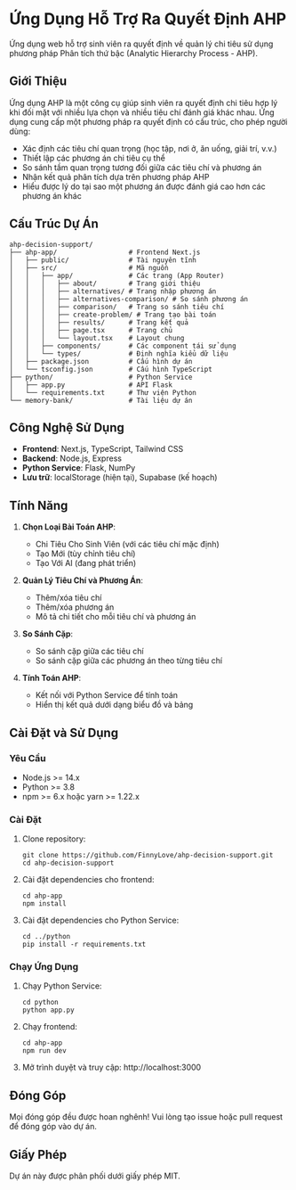 # Ứng Dụng Hỗ Trợ Ra Quyết Định AHP

Ứng dụng web hỗ trợ sinh viên ra quyết định về quản lý chi tiêu sử dụng phương pháp Phân tích thứ bậc (Analytic Hierarchy Process - AHP).

## Giới Thiệu

Ứng dụng AHP là một công cụ giúp sinh viên ra quyết định chi tiêu hợp lý khi đối mặt với nhiều lựa chọn và nhiều tiêu chí đánh giá khác nhau. Ứng dụng cung cấp một phương pháp ra quyết định có cấu trúc, cho phép người dùng:

- Xác định các tiêu chí quan trọng (học tập, nơi ở, ăn uống, giải trí, v.v.)
- Thiết lập các phương án chi tiêu cụ thể
- So sánh tầm quan trọng tương đối giữa các tiêu chí và phương án
- Nhận kết quả phân tích dựa trên phương pháp AHP
- Hiểu được lý do tại sao một phương án được đánh giá cao hơn các phương án khác

## Cấu Trúc Dự Án

```
ahp-decision-support/
├── ahp-app/                  # Frontend Next.js
│   ├── public/               # Tài nguyên tĩnh
│   ├── src/                  # Mã nguồn
│   │   ├── app/              # Các trang (App Router)
│   │   │   ├── about/        # Trang giới thiệu
│   │   │   ├── alternatives/ # Trang nhập phương án
│   │   │   ├── alternatives-comparison/ # So sánh phương án
│   │   │   ├── comparison/   # Trang so sánh tiêu chí
│   │   │   ├── create-problem/ # Trang tạo bài toán
│   │   │   ├── results/      # Trang kết quả
│   │   │   ├── page.tsx      # Trang chủ
│   │   │   └── layout.tsx    # Layout chung
│   │   ├── components/       # Các component tái sử dụng
│   │   └── types/            # Định nghĩa kiểu dữ liệu
│   ├── package.json          # Cấu hình dự án
│   └── tsconfig.json         # Cấu hình TypeScript
├── python/                   # Python Service
│   ├── app.py                # API Flask
│   └── requirements.txt      # Thư viện Python
└── memory-bank/              # Tài liệu dự án
```

## Công Nghệ Sử Dụng

- **Frontend**: Next.js, TypeScript, Tailwind CSS
- **Backend**: Node.js, Express
- **Python Service**: Flask, NumPy
- **Lưu trữ**: localStorage (hiện tại), Supabase (kế hoạch)

## Tính Năng

1. **Chọn Loại Bài Toán AHP**:
   - Chi Tiêu Cho Sinh Viên (với các tiêu chí mặc định)
   - Tạo Mới (tùy chỉnh tiêu chí)
   - Tạo Với AI (đang phát triển)

2. **Quản Lý Tiêu Chí và Phương Án**:
   - Thêm/xóa tiêu chí
   - Thêm/xóa phương án
   - Mô tả chi tiết cho mỗi tiêu chí và phương án

3. **So Sánh Cặp**:
   - So sánh cặp giữa các tiêu chí
   - So sánh cặp giữa các phương án theo từng tiêu chí

4. **Tính Toán AHP**:
   - Kết nối với Python Service để tính toán
   - Hiển thị kết quả dưới dạng biểu đồ và bảng

## Cài Đặt và Sử Dụng

### Yêu Cầu
- Node.js >= 14.x
- Python >= 3.8
- npm >= 6.x hoặc yarn >= 1.22.x

### Cài Đặt
1. Clone repository:
   ```
   git clone https://github.com/FinnyLove/ahp-decision-support.git
   cd ahp-decision-support
   ```

2. Cài đặt dependencies cho frontend:
   ```
   cd ahp-app
   npm install
   ```

3. Cài đặt dependencies cho Python Service:
   ```
   cd ../python
   pip install -r requirements.txt
   ```

### Chạy Ứng Dụng
1. Chạy Python Service:
   ```
   cd python
   python app.py
   ```

2. Chạy frontend:
   ```
   cd ahp-app
   npm run dev
   ```

3. Mở trình duyệt và truy cập: http://localhost:3000

## Đóng Góp

Mọi đóng góp đều được hoan nghênh! Vui lòng tạo issue hoặc pull request để đóng góp vào dự án.

## Giấy Phép

Dự án này được phân phối dưới giấy phép MIT.